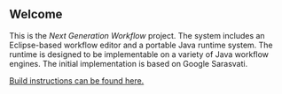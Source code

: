 Welcome
-------

This is the *Next Generation Workflow* project. The system includes an
Eclipse-based workflow editor and a portable Java runtime system. The
runtime is designed to be implementable on a variety of Java workflow
engines. The initial implementation is based on Google Sarasvati.

[Build instructions can be found here.](https://gitlab.com/iwf/ngw/wikis/building/Build-Instructions)